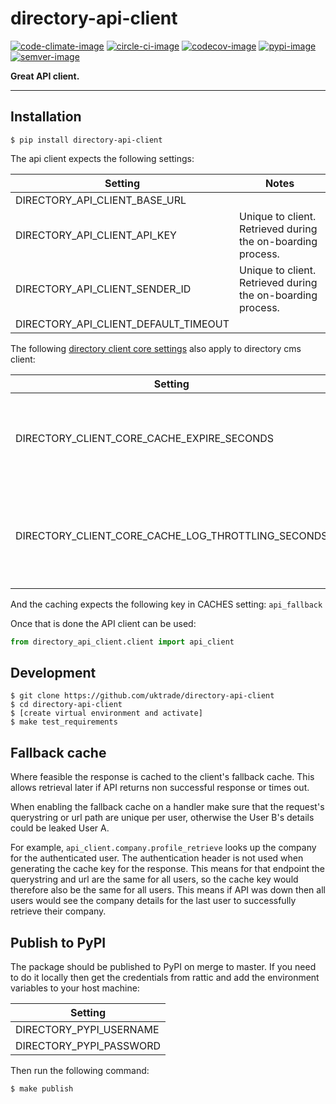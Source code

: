 # directory-api-client

[![code-climate-image]][code-climate]
[![circle-ci-image]][circle-ci]
[![codecov-image]][codecov]
[![pypi-image]][pypi]
[![semver-image]][semver]

**Great API client.**

---


## Installation

    $ pip install directory-api-client


The api client expects the following settings:

| Setting                                    | Notes                                                       |
| ------------------------------------------ | ----------------------------------------------------------- |
| DIRECTORY_API_CLIENT_BASE_URL              |                                                             |
| DIRECTORY_API_CLIENT_API_KEY               | Unique to client. Retrieved during the on-boarding process. |
| DIRECTORY_API_CLIENT_SENDER_ID             | Unique to client. Retrieved during the on-boarding process. |
| DIRECTORY_API_CLIENT_DEFAULT_TIMEOUT       |                                                             |

The following [directory client core settings](https://github.com/uktrade/directory-client-core) also apply to directory cms client:

| Setting                                            | Notes                                                 |
| ---------------------------------------------------| ------------------------------------------------------|
| DIRECTORY_CLIENT_CORE_CACHE_EXPIRE_SECONDS         | Duration to store the retrieved content in the cache. |    |
| DIRECTORY_CLIENT_CORE_CACHE_LOG_THROTTLING_SECONDS | Duration to throttle log events for a given url for.  |

And the caching expects the following key in CACHES setting: `api_fallback`

Once that is done the API client can be used:

```py
from directory_api_client.client import api_client
```

## Development

```shell
$ git clone https://github.com/uktrade/directory-api-client
$ cd directory-api-client
$ [create virtual environment and activate]
$ make test_requirements
```

## Fallback cache
Where feasible the response is cached to the client's fallback cache. This allows retrieval later if API returns non successful response or times out.

When enabling the fallback cache on a handler make sure that the request's querystring or url path are unique per user, otherwise the User B's details could be leaked User A.

For example, `api_client.company.profile_retrieve` looks up the company for the authenticated user. The authentication header is not used when generating the cache key for the response. This means for that endpoint the querystring and url are the same for all users, so the cache key would therefore also be the same for all users. This means if API was down then all users would see the company details for the last user to successfully retrieve their company.


## Publish to PyPI

The package should be published to PyPI on merge to master. If you need to do it locally then get the credentials from rattic and add the environment variables to your host machine:

| Setting                     |
| --------------------------- |
| DIRECTORY_PYPI_USERNAME     |
| DIRECTORY_PYPI_PASSWORD     |

Then run the following command:

    $ make publish


[code-climate-image]: https://codeclimate.com/github/uktrade/directory-api-client/badges/issue_count.svg
[code-climate]: https://codeclimate.com/github/uktrade/directory-api-client

[circle-ci-image]: https://circleci.com/gh/uktrade/directory-api-client/tree/master.svg?style=svg
[circle-ci]: https://circleci.com/gh/uktrade/directory-api-client/tree/master

[codecov-image]: https://codecov.io/gh/uktrade/directory-api-client/branch/master/graph/badge.svg
[codecov]: https://codecov.io/gh/uktrade/directory-api-client

[pypi-image]: https://badge.fury.io/py/directory-api-client.svg
[pypi]: https://badge.fury.io/py/directory-api-client

[semver-image]: https://img.shields.io/badge/Versioning%20strategy-SemVer-5FBB1C.svg
[semver]: https://semver.org
